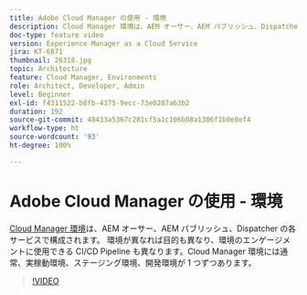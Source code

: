 ```yaml
---
title: Adobe Cloud Manager の使用 - 環境
description: Cloud Manager 環境は、AEM オーサー、AEM パブリッシュ、Dispatcher の各サービスで構成されています。 環境が異なれば目的も異なり、環境のエンゲージメントに使用できる CI/CD Pipeline も異なります。Cloud Manager 環境には通常、実稼動環境、ステージング環境、開発環境が 1 つずつあります。
doc-type: feature video
version: Experience Manager as a Cloud Service
jira: KT-6871
thumbnail: 26318.jpg
topic: Architecture
feature: Cloud Manager, Environments
role: Architect, Developer, Admin
level: Beginner
exl-id: f4311522-b8fb-4375-9ecc-73e0207a63b2
duration: 192
source-git-commit: 48433a5367c281cf5a1c106b08a1306f1b0e8ef4
workflow-type: ht
source-wordcount: '93'
ht-degree: 100%

---
```


# Adobe Cloud Manager の使用 - 環境

[Cloud Manager 環境](https://experienceleague.adobe.com/docs/experience-manager-cloud-manager/using/how-to-use/manage-your-environment.html?lang=ja)は、AEM オーサー、AEM パブリッシュ、Dispatcher の各サービスで構成されます。 環境が異なれば目的も異なり、環境のエンゲージメントに使用できる CI/CD Pipeline も異なります。Cloud Manager 環境には通常、実稼動環境、ステージング環境、開発環境が 1 つずつあります。

>[!VIDEO](https://video.tv.adobe.com/v/26318?quality=12&learn=on)

